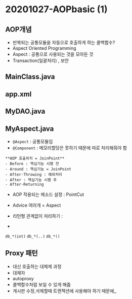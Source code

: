 # 20201027-AOPbasic (1)

## AOP개념
- 반복되는 공통모듈을 자동으로 호출하게 하는 콜백함수?
- Aspect Oriented Programming
- Aspect : 공통으로 사용되는 것을 모아둔 것
- Transaction(일괄처리) , 보안

## MainClass.java

## app.xml

## MyDAO.java

## MyAspect.java
- `@Aspect` : 공통모듈임
- `@Component` : 메모리할당은 못하기 때문에 따로 처리해줘야 함

```NOTE
**AOP 호출위치 = JoinPoint**
- Before : 핵심기능 시행 전 
- Around : 핵심기능 = JoinPoint
- After-Throwing : 예외처리
- After : 핵심기능 시행 후
- After-Returning
```

- AOP 적용되는 메소드 설정 : PointCut
- Advice 여러개 = Aspect


- 리턴형 관계없이 처리하기 : 
-
`db_*(int)`
`db_*(..)`
`db_*()`

## Proxy 패턴
- 대신 호출하는 대체제 과정
- 대체자
- autoproxy
- 콜백함수처럼 보일 수 있게 해줌
- 게시판 수정,삭제할때 트랜젝션에 사용해야 하기 때문에,,
